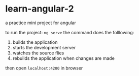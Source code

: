 # learn-angular-2

a practice mini project for angular

to run the project:
`ng serve`
the command does the folllowing:

1. builds the application
2. starts the development server
3. watches the source flies
4. rebuilds the application when changes are made

then open `localhost:4200` in browser

